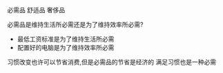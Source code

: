 必需品
舒适品
奢侈品

必需品是维持生活所必需还是为了维持效率所必需?
- 最低工资标准是为了维持生活所必需
- 配置好的电脑是为了维持效率所必需

习惯改变也许可以节省消费,但是必需品的节省是经济的
满足习惯也是一种必需